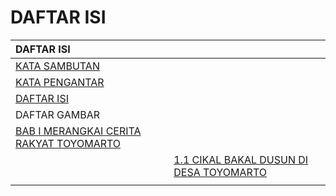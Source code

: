# DAFTAR ISI

| DAFTAR ISI |  |
| :--- | :--- |
| [KATA SAMBUTAN](../) |  |
| [KATA PENGANTAR](../kata-pengantar.md) |  |
| [DAFTAR ISI](./) |  |
| DAFTAR GAMBAR |  |
| [BAB I MERANGKAI CERITA RAKYAT TOYOMARTO](sejarah-toyomarto/) |  |
|  | [1.1 CIKAL BAKAL DUSUN DI DESA TOYOMARTO](sejarah-toyomarto/cikal-bakal-dusun-di-desa-toyomarto.md) |
|  |  |





